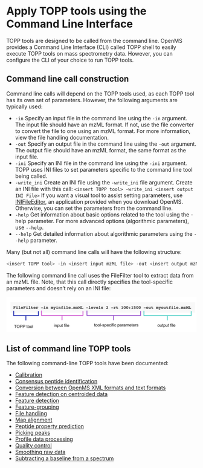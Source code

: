 Apply TOPP tools using the Command Line Interface
==================================================

TOPP tools are designed to be called from the command line. OpenMS provides a Command Line Interface (CLI) called TOPP shell to easily execute TOPP tools on mass spectrometry data. However, you can configure the CLI of your choice to run TOPP tools.

## Command line call construction

Command line calls will depend on the TOPP tools used, as each TOPP tool has its own set of parameters. However, the following arguments are typically used:

- `-in`
  Specify an input file in the command line using the `-in` argument. The input file should have an mzML format. If not, use the file converter to convert the file to one using an mzML format. For more information, view the file handling documentation.
- `-out`
  Specify an output file in the command line using the `-out` argument. The output file should have an mzML format, the same format as the input file.
- `-ini`
  Specify an INI file in the command line using the `-ini` argument. TOPP uses INI files to set parameters specific to the command line tool being called.
- `-write_ini`
  Create an INI file using the `-write_ini` file argument.
  Create an INI file with this call:
  `<insert TOPP tool> -write_ini <insert output INI File>`
  If you want a visual tool to assist setting parameters, use [INIFileEditor](graphical-topp-tools/ini-file-editor.md), an application provided when you download OpenMS.  Otherwise, you can set the parameters from the command line.
- `-help`
  Get information about basic options related to the tool using the -help parameter. For more advanced options (algorithmic parameters), use `--help`.
- `--help`
  Get detailed information about algorithmic parameters using the `--help` parameter.

Many (but not all) command line calls will have the following structure:

```bash
<insert TOPP tool> -in <insert input mzML file> -out <insert output mzML file> -ini <insert INI file>
```

The following command line call uses the FileFilter tool to extract data from an mzML file. Note, that this call directly specifies the tool-specific parameters and doesn’t rely on an INI file:

![break down of example command line call](images/topp/command-line-call.png)

## List of command line TOPP tools

The following command-line TOPP tools have been documented:

- [Calibration](topp-command-line-tools/calibration.md)
- [Consensus peptide identification](topp-command-line-tools/consensus-peptide-identification.md)
- [Conversion between OpenMS XML formats and text formats](topp-command-line-tools/conversion-between-openms-xml-formats-and-text-formats.md)
- [Feature detection on centroided data](topp-command-line-tools/eature-detection-on-centroided-data.md)
- [Feature detection](topp-command-line-tools/feature-detection.md)
- [Feature-grouping](topp-command-line-tools/feature-grouping.md)
- [File handling](topp-command-line-tools/file-handling.md)
- [Map alignment](topp-command-line-tools/map-alignment.md)
- [Peptide property prediction](topp-command-line-tools/peptide-property-prediction.md)
- [Picking peaks](topp-command-line-tools/picking-peaks.md)
- [Profile data processing](topp-command-line-tools/profile-data-processing.md)
- [Quality control](topp-command-line-tools/quality-control.md)
- [Smoothing raw data](topp-command-line-tools/smoothing-raw-data)
- [Subtracting a baseline from a spectrum](topp-command-line-tools/subtracting-a-baseline-from-a-spectrum.md)
